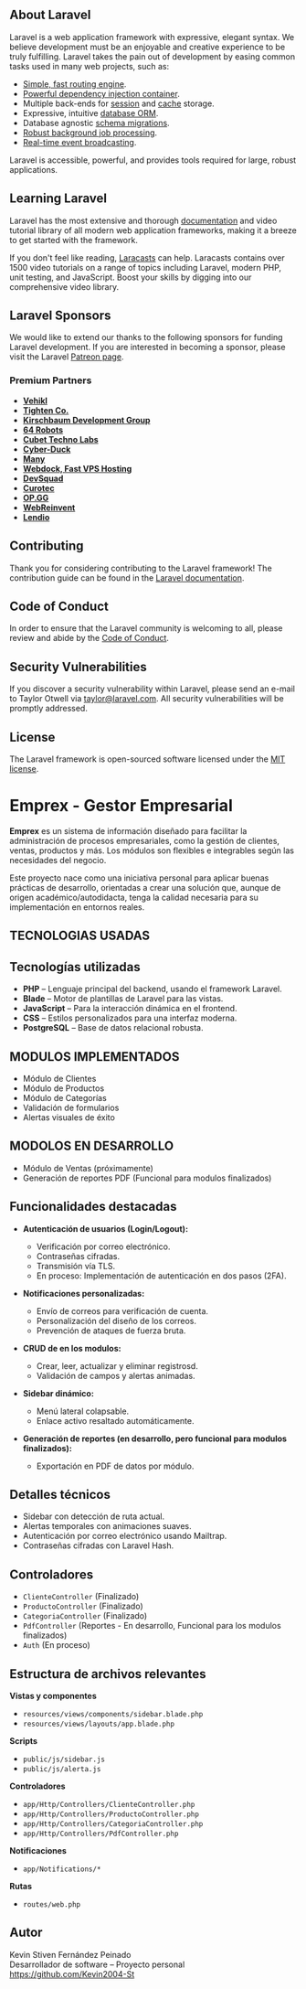 ## About Laravel

Laravel is a web application framework with expressive, elegant syntax. We believe development must be an enjoyable and creative experience to be truly fulfilling. Laravel takes the pain out of development by easing common tasks used in many web projects, such as:

- [Simple, fast routing engine](https://laravel.com/docs/routing).
- [Powerful dependency injection container](https://laravel.com/docs/container).
- Multiple back-ends for [session](https://laravel.com/docs/session) and [cache](https://laravel.com/docs/cache) storage.
- Expressive, intuitive [database ORM](https://laravel.com/docs/eloquent).
- Database agnostic [schema migrations](https://laravel.com/docs/migrations).
- [Robust background job processing](https://laravel.com/docs/queues).
- [Real-time event broadcasting](https://laravel.com/docs/broadcasting).

Laravel is accessible, powerful, and provides tools required for large, robust applications.

## Learning Laravel

Laravel has the most extensive and thorough [documentation](https://laravel.com/docs) and video tutorial library of all modern web application frameworks, making it a breeze to get started with the framework.

If you don't feel like reading, [Laracasts](https://laracasts.com) can help. Laracasts contains over 1500 video tutorials on a range of topics including Laravel, modern PHP, unit testing, and JavaScript. Boost your skills by digging into our comprehensive video library.

## Laravel Sponsors

We would like to extend our thanks to the following sponsors for funding Laravel development. If you are interested in becoming a sponsor, please visit the Laravel [Patreon page](https://patreon.com/taylorotwell).

### Premium Partners

- **[Vehikl](https://vehikl.com/)**
- **[Tighten Co.](https://tighten.co)**
- **[Kirschbaum Development Group](https://kirschbaumdevelopment.com)**
- **[64 Robots](https://64robots.com)**
- **[Cubet Techno Labs](https://cubettech.com)**
- **[Cyber-Duck](https://cyber-duck.co.uk)**
- **[Many](https://www.many.co.uk)**
- **[Webdock, Fast VPS Hosting](https://www.webdock.io/en)**
- **[DevSquad](https://devsquad.com)**
- **[Curotec](https://www.curotec.com/services/technologies/laravel/)**
- **[OP.GG](https://op.gg)**
- **[WebReinvent](https://webreinvent.com/?utm_source=laravel&utm_medium=github&utm_campaign=patreon-sponsors)**
- **[Lendio](https://lendio.com)**

## Contributing

Thank you for considering contributing to the Laravel framework! The contribution guide can be found in the [Laravel documentation](https://laravel.com/docs/contributions).

## Code of Conduct

In order to ensure that the Laravel community is welcoming to all, please review and abide by the [Code of Conduct](https://laravel.com/docs/contributions#code-of-conduct).

## Security Vulnerabilities

If you discover a security vulnerability within Laravel, please send an e-mail to Taylor Otwell via [taylor@laravel.com](mailto:taylor@laravel.com). All security vulnerabilities will be promptly addressed.

## License

The Laravel framework is open-sourced software licensed under the [MIT license](https://opensource.org/licenses/MIT).

# Emprex - Gestor Empresarial

**Emprex** es un sistema de información diseñado para facilitar la administración de procesos empresariales, como la gestión de clientes, ventas, productos y más. Los módulos son flexibles e integrables según las necesidades del negocio.

Este proyecto nace como una iniciativa personal para aplicar buenas prácticas de desarrollo, orientadas a crear una solución que, aunque de origen académico/autodidacta, tenga la calidad necesaria para su implementación en entornos reales.


## TECNOLOGIAS USADAS

## Tecnologías utilizadas

- **PHP** – Lenguaje principal del backend, usando el framework Laravel.
- **Blade** – Motor de plantillas de Laravel para las vistas.
- **JavaScript** – Para la interacción dinámica en el frontend.
- **CSS** – Estilos personalizados para una interfaz moderna.
- **PostgreSQL** – Base de datos relacional robusta.


## MODULOS IMPLEMENTADOS 

- Módulo de Clientes
- Módulo de Productos
- Módulo de Categorías
- Validación de formularios
- Alertas visuales de éxito


## MODOLOS EN DESARROLLO

- Módulo de Ventas (próximamente)
- Generación de reportes PDF (Funcional para modulos finalizados)


## Funcionalidades destacadas

- **Autenticación de usuarios (Login/Logout):**
  - Verificación por correo electrónico.
  - Contraseñas cifradas.
  - Transmisión vía TLS.
  - En proceso: Implementación de autenticación en dos pasos (2FA).

- **Notificaciones personalizadas:**
  - Envío de correos para verificación de cuenta.
  - Personalización del diseño de los correos.
  - Prevención de ataques de fuerza bruta.

- **CRUD de en los modulos:**
  - Crear, leer, actualizar y eliminar registrosd.
  - Validación de campos y alertas animadas.

- **Sidebar dinámico:**
  - Menú lateral colapsable.
  - Enlace activo resaltado automáticamente.

- **Generación de reportes (en desarrollo, pero funcional para modulos finalizados):**
  - Exportación en PDF de datos por módulo.


## Detalles técnicos

- Sidebar con detección de ruta actual.
- Alertas temporales con animaciones suaves.
- Autenticación por correo electrónico usando Mailtrap.
- Contraseñas cifradas con Laravel Hash.


## Controladores

- `ClienteController` (Finalizado)
- `ProductoController` (Finalizado)
- `CategoriaController` (Finalizado)
- `PdfController` (Reportes - En desarrollo, Funcional para los modulos finalizados)
- `Auth` (En proceso)


## Estructura de archivos relevantes

**Vistas y componentes**
- `resources/views/components/sidebar.blade.php`
- `resources/views/layouts/app.blade.php`

**Scripts**
- `public/js/sidebar.js`
- `public/js/alerta.js`

**Controladores**
- `app/Http/Controllers/ClienteController.php`
- `app/Http/Controllers/ProductoController.php`
- `app/Http/Controllers/CategoriaController.php`
- `app/Http/Controllers/PdfController.php`

**Notificaciones**
- `app/Notifications/*`

**Rutas**
- `routes/web.php`


## Autor

Kevin Stiven Fernández Peinado  
Desarrollador de software – Proyecto personal
https://github.com/Kevin2004-St
